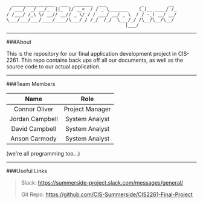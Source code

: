       ________________  ___  _______  ___             _         __ 
     / ___/  _/ __/_  ||_  |/ __<  / / _ \_______    (_)__ ____/ /_
    / /___/ /_\ \/ __// __// _ \/ / / ___/ __/ _ \  / / -_) __/ __/
    \___/___/___/____/____/\___/_/ /_/  /_/  \___/_/ /\__/\__/\__/ 
                                                |___/
___

###About

This is the repository for our final application development project in CIS-2261.
This repo contains back ups off all our documents, as well as the source code to our actual application.

___


###Team Members

| Name            | Role  |
| :-------------: | :---: |
| Connor Oliver   | Project Manager  |
| Jordan Campbell | System Analyst   |
| David Campbell  | System Analyst   |
| Anson Carmody   | System Analyst   |

(we're all programming too...)

___

###Useful Links

>Slack: https://summerside-project.slack.com/messages/general/ 
>
>Git Repo: https://github.com/CIS-Summerside/CIS2261-Final-Project

  